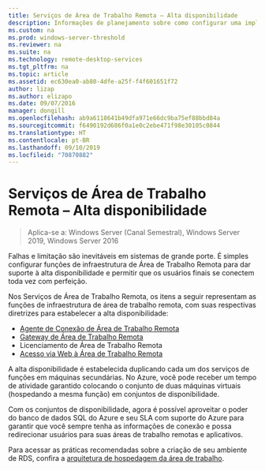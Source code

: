 ```yaml
---
title: Serviços de Área de Trabalho Remota – Alta disponibilidade
description: Informações de planejamento sobre como configurar uma implantação de RDS altamente disponível.
ms.custom: na
ms.prod: windows-server-threshold
ms.reviewer: na
ms.suite: na
ms.technology: remote-desktop-services
ms.tgt_pltfrm: na
ms.topic: article
ms.assetid: ec630ea0-ab80-4dfe-a25f-f4f601651f72
author: lizap
ms.author: elizapo
ms.date: 09/07/2016
manager: dongill
ms.openlocfilehash: ab9a6118641b49dfa971e66dc9ba75ef88bbd84a
ms.sourcegitcommit: f6490192d686f0a1e0c2ebe471f98e30105c0844
ms.translationtype: HT
ms.contentlocale: pt-BR
ms.lasthandoff: 09/10/2019
ms.locfileid: "70870882"
---
```

# <a name="remote-desktop-services---high-availability"></a>Serviços de Área de Trabalho Remota – Alta disponibilidade

>Aplica-se a: Windows Server (Canal Semestral), Windows Server 2019, Windows Server 2016

Falhas e limitação são inevitáveis em sistemas de grande porte. É simples configurar funções de infraestrutura de Área de Trabalho Remota para dar suporte à alta disponibilidade e permitir que os usuários finais se conectem toda vez com perfeição.

Nos Serviços de Área de Trabalho Remota, os itens a seguir representam as funções de infraestrutura de área de trabalho remota, com suas respectivas diretrizes para estabelecer a alta disponibilidade:
- [Agente de Conexão de Área de Trabalho Remota](Deploy-a-Remote-Desktop-Connection-Broker-cluster.md)
- [Gateway de Área de Trabalho Remota](Deploy-a-RD-Web-Access-and-Gateway-farm.md)
- Licenciamento de Área de Trabalho Remota
- [Acesso via Web à Área de Trabalho Remota](Deploy-a-RD-Web-Access-and-Gateway-farm.md)

A alta disponibilidade é estabelecida duplicando cada um dos serviços de funções em máquinas secundárias. No Azure, você pode receber um tempo de atividade garantido colocando o conjunto de duas máquinas virtuais (hospedando a mesma função) em conjuntos de disponibilidade.

Com os conjuntos de disponibilidade, agora é possível aproveitar o poder do banco de dados SQL do Azure e seu SLA com suporte do Azure para garantir que você sempre tenha as informações de conexão e possa redirecionar usuários para suas áreas de trabalho remotas e aplicativos.

Para acessar as práticas recomendadas sobre a criação de seu ambiente de RDS, confira a [arquitetura de hospedagem da área de trabalho](desktop-hosting-reference-architecture.md).